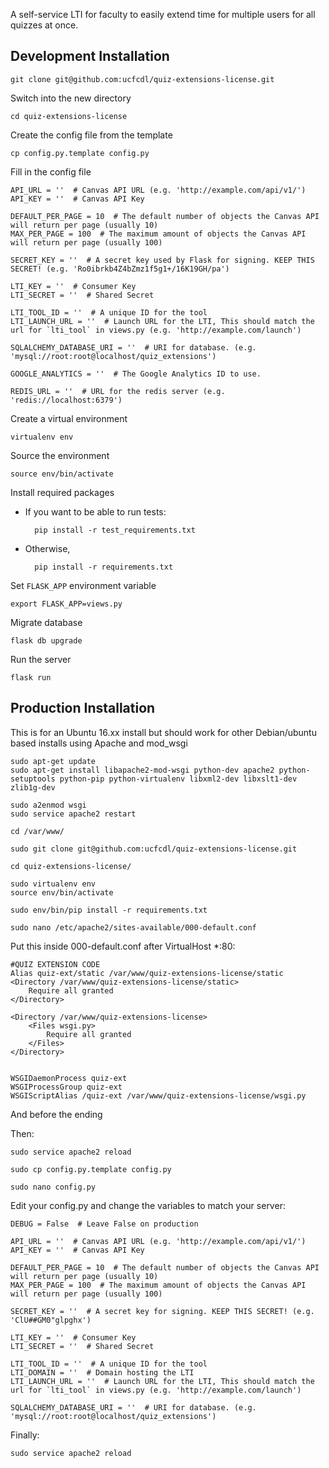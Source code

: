 A self-service LTI for faculty to easily extend time for multiple users for all quizzes at once.

Development Installation
------------

	git clone git@github.com:ucfcdl/quiz-extensions-license.git

Switch into the new directory

	cd quiz-extensions-license

Create the config file from the template

	cp config.py.template config.py

Fill in the config file

	API_URL = ''  # Canvas API URL (e.g. 'http://example.com/api/v1/')
	API_KEY = ''  # Canvas API Key

	DEFAULT_PER_PAGE = 10  # The default number of objects the Canvas API will return per page (usually 10)
	MAX_PER_PAGE = 100  # The maximum amount of objects the Canvas API will return per page (usually 100)

	SECRET_KEY = ''  # A secret key used by Flask for signing. KEEP THIS SECRET! (e.g. 'Ro0ibrkb4Z4bZmz1f5g1+/16K19GH/pa')

	LTI_KEY = ''  # Consumer Key
	LTI_SECRET = ''  # Shared Secret

	LTI_TOOL_ID = ''  # A unique ID for the tool
	LTI_LAUNCH_URL = ''  # Launch URL for the LTI, This should match the url for `lti_tool` in views.py (e.g. 'http://example.com/launch')

	SQLALCHEMY_DATABASE_URI = ''  # URI for database. (e.g. 'mysql://root:root@localhost/quiz_extensions')

	GOOGLE_ANALYTICS = ''  # The Google Analytics ID to use.

	REDIS_URL = ''  # URL for the redis server (e.g. 'redis://localhost:6379')


Create a virtual environment

	virtualenv env

Source the environment

	source env/bin/activate

Install required packages

- If you want to be able to run tests:

		pip install -r test_requirements.txt

- Otherwise,

		pip install -r requirements.txt

Set `FLASK_APP` environment variable

	export FLASK_APP=views.py

Migrate database

	flask db upgrade

Run the server

	flask run
	
Production Installation
------------

This is for an Ubuntu 16.xx install but should work for other Debian/ubuntu based installs using Apache and mod_wsgi

	sudo apt-get update
	sudo apt-get install libapache2-mod-wsgi python-dev apache2 python-setuptools python-pip python-virtualenv libxml2-dev libxslt1-dev zlib1g-dev

	sudo a2enmod wsgi 
	sudo service apache2 restart

	cd /var/www/

	sudo git clone git@github.com:ucfcdl/quiz-extensions-license.git

	cd quiz-extensions-license/

	sudo virtualenv env
	source env/bin/activate

	sudo env/bin/pip install -r requirements.txt 

	sudo nano /etc/apache2/sites-available/000-default.conf
	
Put this inside 000-default.conf after VirtualHost *:80:

	#QUIZ EXTENSION CODE
	Alias quiz-ext/static /var/www/quiz-extensions-license/static
	<Directory /var/www/quiz-extensions-license/static>
		Require all granted
	</Directory>
	
	<Directory /var/www/quiz-extensions-license>
		<Files wsgi.py>
		    Require all granted
		</Files>
	</Directory>
	
	
	WSGIDaemonProcess quiz-ext 
	WSGIProcessGroup quiz-ext
	WSGIScriptAlias /quiz-ext /var/www/quiz-extensions-license/wsgi.py

And before the ending </VirtualHost>

Then:

	sudo service apache2 reload

	sudo cp config.py.template config.py

	sudo nano config.py

Edit your config.py and change the variables to match your server:

	DEBUG = False  # Leave False on production

	API_URL = ''  # Canvas API URL (e.g. 'http://example.com/api/v1/')
	API_KEY = ''  # Canvas API Key

	DEFAULT_PER_PAGE = 10  # The default number of objects the Canvas API will return per page (usually 10)
	MAX_PER_PAGE = 100  # The maximum amount of objects the Canvas API will return per page (usually 100)

	SECRET_KEY = ''  # A secret key for signing. KEEP THIS SECRET! (e.g. 'ClU##GM0"glpghx')

	LTI_KEY = ''  # Consumer Key
	LTI_SECRET = ''  # Shared Secret

	LTI_TOOL_ID = ''  # A unique ID for the tool
	LTI_DOMAIN = ''  # Domain hosting the LTI
	LTI_LAUNCH_URL = ''  # Launch URL for the LTI, This should match the url for `lti_tool` in views.py (e.g. 'http://example.com/launch')

	SQLALCHEMY_DATABASE_URI = ''  # URI for database. (e.g. 'mysql://root:root@localhost/quiz_extensions')

Finally:
	
	sudo service apache2 reload
	
